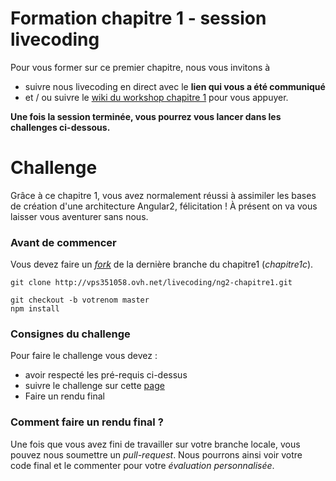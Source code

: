 # Formation chapitre 1 - session livecoding

Pour vous former sur ce premier chapitre, nous vous invitons à 
- suivre nous livecoding en direct avec le **lien qui vous a été communiqué** 
- et / ou suivre le [wiki du workshop chapitre 1](http://vps351058.ovh.net/livecoding/ng2-chapitre1/wikis/chapitre-1-introduction-avec-workshop-todolist) pour vous appuyer.

**Une fois la session terminée, vous pourrez vous lancer dans les challenges ci-dessous.**

# Challenge

Grâce à ce chapitre 1, vous avez normalement réussi à assimiler les bases de création d'une architecture Angular2, félicitation !
À présent on va vous laisser vous aventurer sans nous.

### Avant de commencer

Vous devez faire un *[fork](https://help.github.com/articles/fork-a-repo/#platform-linux)* de la dernière branche du chapitre1 (*chapitre1c*).
```
git clone http://vps351058.ovh.net/livecoding/ng2-chapitre1.git
```
```
git checkout -b votrenom master
npm install
```

### Consignes du challenge

Pour faire le challenge vous devez :
- avoir respecté les pré-requis ci-dessus
- suivre le challenge sur cette [page](http://vps351058.ovh.net/livecoding/ng2-chapitre1/wikis/chapitre-1-challenge)
- Faire un rendu final

### Comment faire un rendu final ?

Une fois que vous avez fini de travailler sur votre branche locale, vous pouvez nous soumettre un *pull-request*.
Nous pourrons ainsi voir votre code final et le commenter pour votre *évaluation personnalisée*.